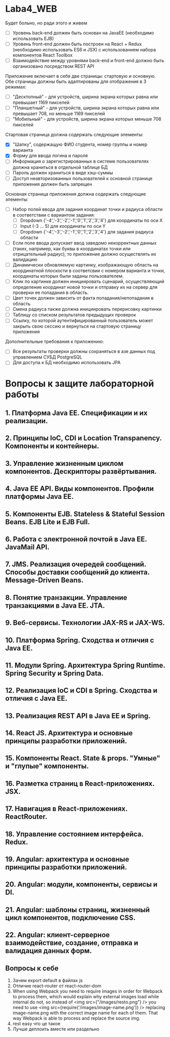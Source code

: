 # Laba4_WEB

Будет больно, но ради этого и живем

- [ ] Уровень back-end должен быть основан на JavaEE (необходимо использовать EJB)
- [ ] Уровень front-end должен быть построен на React + Redux (необходимо использовать ES6 и JSX) с использованием набора компонентов React Toolbox
- [ ] Взаимодействие между уровнями back-end и front-end должно быть организовано посредством REST API

Приложение включает в себя две страницы: стартовую и основную. Обе страницы должны быть адаптированы для отображения в 3 режимах:
- [ ] "Десктопный" - для устройств, ширина экрана которых равна или превышает 1169 пикселей 
- [ ] "Планшетный" - для устройств, ширина экрана которых равна или превышает 708, но меньше 1169 пикселей 
- [ ] "Мобильный" - для устройств, ширина экрана которых меньше 708 пикселей 
    
Стартовая страница должна содержать следующие элементы:
- [x] "Шапку", содержащую ФИО студента, номер группы и номер варианта
- [x] Форму для ввода логина и пароля 
- [ ] Информация о зарегистрированных в системе пользователях должна храниться в отдельной таблице БД 
- [ ] Пароль должен храниться в виде хэш-суммы
- [ ] Доступ неавторизованных пользователей к основной странице приложения должен быть запрещен 

Основная страница приложения должна содержать следующие элементы:
- [ ] Набор полей ввода для задания координат точки и радиуса области в соответствии с вариантом задания:
    - [ ] Dropdown {'-4','-3','-2','-1','0','1','2','3','4'} для координаты по оси X
    - [ ] Input (-3 ... 5) для координаты по оси Y
    - [ ] Dropdown {'-4','-3','-2','-1','0','1','2','3','4'} для задания радиуса области 
- [ ] Если поле ввода допускает ввод заведомо некорректных данных (таких, например, как буквы в координатах точки или отрицательный радиус), то приложение должно осуществлять их валидацию 
- [ ] Динамически обновляемую картинку, изображающую область на координатной плоскости в соответсвии с номером варианта и точки, координаты которых были заданы пользователем.
- [ ] Клик по картинке должен инициировать сценарий, осуществляющий определение координат новой точки и отправку их на сервер для проверки ее попадания в область. 
- [ ] Цвет точек должен зависить от факта попадания/непопадания в область
- [ ] Смена радиуса также должна инициировать перерисовку картинки
- [ ] Таблицу со списком результатов предыдущих проверок
- [ ] Ссылку, по которой аутентифицированный пользователь может закрыть свою сессию и вернуться на стартовую страницу приложения
 
Дополнительные требования к приложению:

- [ ] Все результаты проверки должны сохраняться в азе данных под управлением СУБД PostgreSQL 
- [ ] Для доступа к БД необходимо использовать JPA

# Вопросы к защите лабораторной работы

## 1. Платформа Java EE. Спецификации и их реализации.


## 2. Принципы IoC, CDI и Location Transpanency. Компоненты и контейнеры.
## 3. Управление жизненным циклом компонентов. Дескрипторы развёртывания.
## 4. Java EE API. Виды компонентов. Профили платформы Java EE.
## 5. Компоненты EJB. Stateless & Stateful Session Beans. EJB Lite и EJB Full.
## 6. Работа с электронной почтой в Java EE. JavaMail API.
## 7. JMS. Реализация очередей сообщений. Способы доставки сообщений до клиента. Message-Driven Beans.
## 8. Понятие транзакции. Управление транзакциями в Java EE. JTA.
## 9. Веб-сервисы. Технологии JAX-RS и JAX-WS.
## 10. Платформа Spring. Сходства и отличия с Java EE.
## 11. Модули Spring. Архитектура Spring Runtime. Spring Security и Spring Data.
## 12. Реализация IoC и CDI в Spring. Сходства и отличия с Java EE.
## 13. Реализация REST API в Java EE и Spring.
## 14. React JS. Архитектура и основные принципы разработки приложений.
## 15. Компоненты React. State & props. "Умные" и "глупые" компоненты.
## 16. Разметка страниц в React-приложениях. JSX.
## 17. Навигация в React-приложениях. ReactRouter.
## 18. Управление состоянием интерфейса. Redux.
## 19. Angular: архитектура и основные принципы разработки приложений.
## 20. Angular: модули, компоненты, сервисы и DI.
## 21. Angular: шаблоны страниц, жизненный цикл компонентов, подключение CSS.
## 22. Angular: клиент-серверное взаимодействие, создание, отправка и валидация данных форм.

## Вопросы к себе

1) Зачем export default в файлах js
2) Отличие react-router от react-router-dom
3) When using Webpack you need to require images in order for Webpack to process them, which would explain why external images load while internal do not, so instead of <img src={"/images/resto.png"} /> you need to use <img src={require('/images/image-name.png')} /> replacing image-name.png with the correct image name for each of them. That way Webpack is able to process and replace the source img.
4) rest easy что це такое
5) Лучше деплоить вместе или раздельно 

